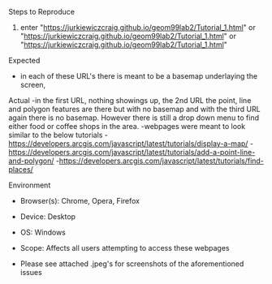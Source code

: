 Steps to Reproduce

1) enter "https://jurkiewiczcraig.github.io/geom99lab2/Tutorial_1.html" or "https://jurkiewiczcraig.github.io/geom99lab2/Tutorial_1.html"
   or "https://jurkiewiczcraig.github.io/geom99lab2/Tutorial_1.html"


Expected
- in each of these URL's there is meant to be a basemap underlaying the screen,

Actual
-in the first URL, nothing showings up, the 2nd URL the point, line and polygon features are there but with no basemap and with the third URL  again there is no basemap.  However there
is still a drop down menu to find either food or coffee shops in the area.
-webpages were meant to look similar to the below tutorials
-https://developers.arcgis.com/javascript/latest/tutorials/display-a-map/
-https://developers.arcgis.com/javascript/latest/tutorials/add-a-point-line-and-polygon/
-https://developers.arcgis.com/javascript/latest/tutorials/find-places/


Environment
- Browser(s): Chrome, Opera, Firefox
- Device: Desktop
- OS: Windows

- Scope: Affects all users attempting to access these webpages

- Please see attached .jpeg's for screenshots of the aforementioned issues
